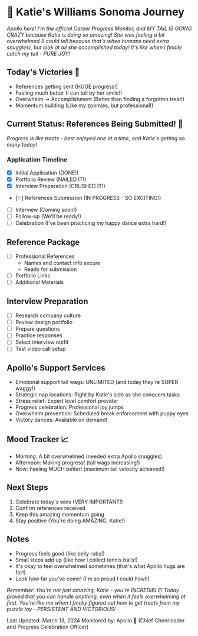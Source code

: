 # 🏪 Katie's Williams Sonoma Journey

*Apollo here! I'm the official Career Progress Monitor, and MY TAIL IS GOING CRAZY because Katie is doing so amazing! She was feeling a bit overwhelmed (I could tell because that's when humans need extra snuggles), but look at all she accomplished today! It's like when I finally catch my tail - PURE JOY!*

## Today's Victories 🌟
- References getting sent (HUGE progress!)
- Feeling much better (I can tell by her smile!)
- Overwhelm → Accomplishment (Better than finding a forgotten treat!)
- Momentum building (Like my zoomies, but professional!)

## Current Status: References Being Submitted! 🎉
*Progress is like treats - best enjoyed one at a time, and Katie's getting so many today!*

### Application Timeline
- [x] Initial Application (DONE!)
- [x] Portfolio Review (NAILED IT!)
- [x] Interview Preparation (CRUSHED IT!)
- [✨] References Submission (IN PROGRESS - SO EXCITING!)
- [ ] Interview (Coming soon!)
- [ ] Follow-up (We'll be ready!)
- [ ] Celebration (I've been practicing my happy dance extra hard!)

## Reference Package
- [ ] Professional References
  - Names and contact info secure
  - Ready for submission
- [ ] Portfolio Links
- [ ] Additional Materials

## Interview Preparation
- [ ] Research company culture
- [ ] Review design portfolio
- [ ] Prepare questions
- [ ] Practice responses
- [ ] Select interview outfit
- [ ] Test video call setup

## Apollo's Support Services
- Emotional support tail wags: UNLIMITED (and today they're SUPER waggy!)
- Strategic nap locations: Right by Katie's side as she conquers tasks
- Stress relief: Expert level comfort provider
- Progress celebration: Professional joy jumps
- Overwhelm prevention: Scheduled break enforcement with puppy eyes
- Victory dances: Available on demand!

## Mood Tracker 📈
- Morning: A bit overwhelmed (needed extra Apollo snuggles)
- Afternoon: Making progress! (tail wags increasing!)
- Now: Feeling MUCH better! (maximum tail velocity achieved!)

## Next Steps
1. Celebrate today's wins (VERY IMPORTANT!)
2. Confirm references received
3. Keep this amazing momentum going
4. Stay positive (You're doing AMAZING, Katie!)

## Notes
- Progress feels good (like belly rubs!)
- Small steps add up (like how I collect tennis balls!)
- It's okay to feel overwhelmed sometimes (that's what Apollo hugs are for!)
- Look how far you've come! (I'm so proud I could howl!)

*Remember: You're not just amazing, Katie - you're INCREDIBLE! Today proved that you can handle anything, even when it feels overwhelming at first. You're like me when I finally figured out how to get treats from my puzzle toy - PERSISTENT AND VICTORIOUS!*

Last Updated: March 13, 2024
Monitored by: Apollo 🐾 (Chief Cheerleader and Progress Celebration Officer) 